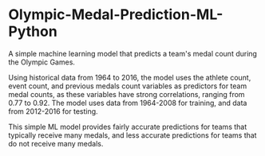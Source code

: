# Olympic-Medal-Prediction-ML-Python

A simple machine learning model that predicts a team's medal count during the Olympic Games.

Using historical data from 1964 to 2016, the model uses the athlete count, event count, and previous medals count variables as predictors for team
medal counts, as these variables have strong correlations, ranging from 0.77 to 0.92. The model uses data from 1964-2008 for training, and data from
2012-2016 for testing.

This simple ML model provides fairly accurate predictions for teams that typically receive many medals, and less accurate predictions for teams that
do not receive many medals.
